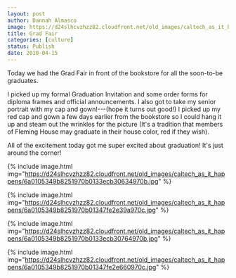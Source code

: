 ```yaml
---
layout: post
author: Dannah Almasco
image: https://d24slhcvzhzz82.cloudfront.net/old_images/caltech_as_it_happens/6a0105349b8251970b0133ecb3049a970b.jpg
title: Grad Fair
categories: [culture]
status: Publish
date: 2010-04-15
---
```


Today we had the Grad Fair in front of the bookstore for all the soon-to-be graduates.

I picked up my formal Graduation Invitation and some order forms for diploma frames and official announcements. I also got to take my senior portrait with my cap and gown!---(hope it turns out good!) I picked up my red cap and gown a few days earlier from the bookstore so I could hang it up and steam out the wrinkles for the picture (It's a tradition that members of Fleming House may graduate in their house color, red if they wish).

All of the excitement today got me super excited about graduation! It's just around the corner!


{% include image.html img="https://d24slhcvzhzz82.cloudfront.net/old_images/caltech_as_it_happens/6a0105349b8251970b0133ecb30634970b.jpg" %}

{% include image.html img="https://d24slhcvzhzz82.cloudfront.net/old_images/caltech_as_it_happens/6a0105349b8251970b01347fe2e39a970c.jpg" %}

{% include image.html img="https://d24slhcvzhzz82.cloudfront.net/old_images/caltech_as_it_happens/6a0105349b8251970b0133ecb30764970b.jpg" %}

{% include image.html img="https://d24slhcvzhzz82.cloudfront.net/old_images/caltech_as_it_happens/6a0105349b8251970b01347fe2e660970c.jpg" %}
